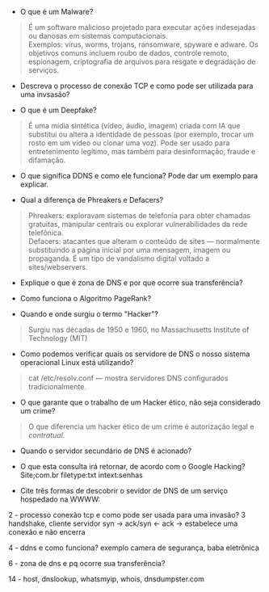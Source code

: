 - O que é um Malware?
> É um software malicioso projetado para executar ações indesejadas ou danosas em sistemas computacionais.<br>
Exemplos: vírus, worms, trojans, ransomware, spyware e adware. Os objetivos comuns incluem roubo de dados, controle remoto, espionagem, criptografia de arquivos para resgate e degradação de serviços.

- Descreva o processo de conexão TCP e como pode ser utilizada para uma invsasão?

- O que é um Deepfake?
> É uma mídia sintética (vídeo, áudio, imagem) criada com IA que substitui ou altera a identidade de pessoas (por exemplo, trocar um rosto em um vídeo ou clonar uma voz). Pode ser usado para entretenimento legítimo, mas também para desinformação, fraude e difamação.

- O que significa DDNS e como ele funciona? Pode dar um exemplo para explicar.

- Qual a diferença de Phreakers e Defacers?
> Phreakers: exploravam sistemas de telefonia para obter chamadas gratuitas, manipular centrais ou explorar vulnerabilidades da rede telefônica. <br>
Defacers: atacantes que alteram o conteúdo de sites — normalmente substituindo a página inicial por uma mensagem, imagem ou propaganda. É um tipo de vandalismo digital voltado a sites/webservers.

- Explique o que é zona de DNS e por que ocorre sua transferência?

- Como funciona o Algoritmo PageRank?

- Quando e onde surgiu o termo "Hacker"?
> Surgiu nas décadas de 1950 e 1960, no Massachusetts Institute of Technology (MIT)

- Como podemos verificar quais os servidore de DNS o nosso sistema operacional Linux está utilizando?
> cat /etc/resolv.conf — mostra servidores DNS configurados tradicionalmente.

- O que garante que o trabalho de um Hacker ético, não seja considerado um crime?
> O que diferencia um hacker ético de um crime é autorização legal e *contratual*.

- Quando o servidor secundário de DNS é acionado?

- O que esta consulta irá retornar, de acordo com o Google Hacking? Site;com.br filetype:txt intext:senhas

- Cite três formas de descobrir o sevidor de DNS de um serviço hospedado na WWWW:


2 - processo conexão tcp e como pode ser usada para uma invasão?
3 handshake, cliente servidor syn -> ack/syn <- ack ->
estabelece uma conexão e não encerra

4 - ddns e como funciona? exemplo 
camera de segurança, baba eletrônica

6 - zona de dns e pq ocorre sua transferência?

14 - host, dnslookup, whatsmyip, whois, dnsdumpster.com
